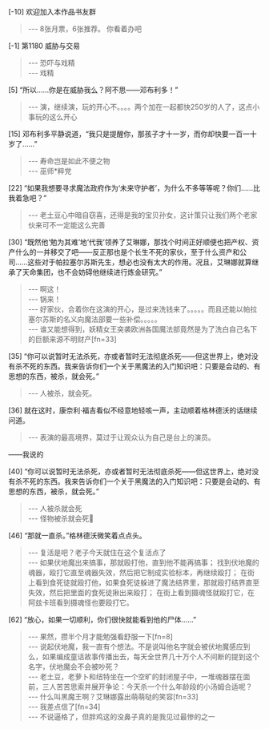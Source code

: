 
[-10] 欢迎加入本作品书友群
>--- 8张月票，6张推荐。
你看着办吧<br>

[-1] 第1180 威胁与交易
>--- 恐吓与戏精<br>
>--- 戏精<br>

[5] “所以……你是在威胁我么？阿不思——邓布利多！”
>--- 演，继续演，玩的开心不。。。。两个加在一起都快250岁的人了，这点小事玩的这么开心<br>

[15] 邓布利多平静说道，“我只是提醒你，那孩子才十一岁，而你却快要一百一十岁了……”
>--- 寿命岂是如此不便之物<br>
>--- 巫师*粹党<br>

[22] “如果我想要寻求魔法政府作为‘未来守护者’，为什么不多等等呢？你们……比我着急吧？”
>--- 老土豆心中暗自窃喜，还得是我的宝贝孙女，这计策只让我们两个老家伙来可不一定能这么完善<br>

[30] “既然他‘勉为其难’地‘代我’领养了艾琳娜，那找个时间正好顺便也把产权、资产什么的一并移交了吧——反正那也是个长生不死的家伙，至于什么资产和公司……这些对于帕拉塞尔苏斯先生，想必也没有太大的作用。况且，艾琳娜就算继承了天命集团，也不会妨碍他继续进行炼金研究。”
>--- 啊这！<br>
>--- 锅来！<br>
>--- 好家伙，合着你在这演的开心，是过来洗钱来了。。。。。而且还能以帕拉塞尔苏斯的名义向魔法部要一些补偿。。。。。<br>
>--- 谁又能想得到，妖精女王突袭欧洲各国魔法部竟然是为了洗白自己名下的巨额来源不明财产[fn=33]<br>

[35] “你可以说暂时无法杀死，亦或者暂时无法彻底杀死——但这世界上，绝对没有杀不死的东西。我来告诉你们一个关于黑魔法的入门知识吧：只要是会动的、有思想的东西，被杀，就会死。”
>--- 人被杀，就会死。<br>

[36] 就在这时，康奈利·福吉看似不经意地轻咳一声，主动顺着格林德沃的话继续问道。
>--- 表演的最高境界，莫过于让观众认为自己是台上的演员。

——我说的<br>

[40] “你可以说暂时无法杀死，亦或者暂时无法彻底杀死——但这世界上，绝对没有杀不死的东西。我来告诉你们一个关于黑魔法的入门知识吧：只要是会动的、有思想的东西，被杀，就会死。”
>--- 人被杀就会死<br>
>--- 怪物被杀就会死🐶<br>

[46] “那就一直杀。”格林德沃微笑着点点头。
>--- 复活是吧？老子今天就住在这个复活点了<br>
>--- 如果伏地魔出来搞事，那就殴打他，直到他不能再搞事；
找到伏地魔的魂器，殴打它直至魂器失效，然后把它制成实验标本，再继续殴打；
在街上看到食死徒就殴打他，如果食死徒躲进了魔法结界里，那就殴打结界直至失效，然后把里面的食死徒揪出来殴打；
在街上看到摄魂怪就殴打它，在阿兹卡班看到摄魂怪也要殴打它。<br>

[62] “放心，如果一切顺利，你们很快就能看到他的尸体……”
>--- 果然，攒半个月才能勉强看舒服一下[fn=8]<br>
>--- 说起伏地魔，我一直有个想法。不是说叫他名字就会被伏地魔感应到么，如果编成童话故事传播出去，每天全世界几十万个人不间断的提到这个名字，伏地魔会不会被吵死？<br>
>--- 老土豆，老萝卜和纽特坐在一个空旷的封闭屋子中，一堆魂器摆在面前，三人苦苦思索并展开争论：今天杀一个什么年龄段的小汤姆合适呢？<br>
>--- 什么叫黑魔王啊？艾琳娜露出萌萌哒的笑容[fn=33]<br>
>--- 我差点信了[fn=34]<br>
>--- 不说逼格了，但胖鸡这的没鼻子真的是我见过最惨的之一<br>
